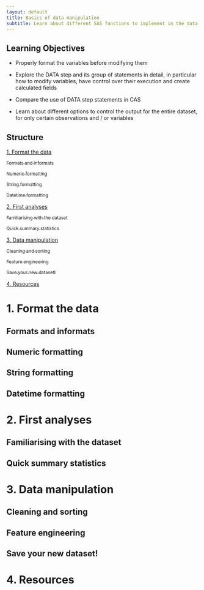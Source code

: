 ```yaml
--- 
layout: default
title: Basics of data manipulation
subtitle: Learn about different SAS functions to implement in the data step.
--- 
```


## Learning Objectives 

* Properly format the variables before modifying them 

* Explore the DATA step and its group of statements in detail, in particular how to modify variables, have control over their execution and create calculated fields

* Compare the use of DATA step statements in CAS

* Learn about different options to control the output for the entire dataset, for only certain observations and / or variables

## Structure 

<a href="#sect1">1. Format the data</a>

<a href="#subsect1"><sub>Formats and informats</sub></a>

<a href="#subsect2"><sub>Numeric formatting</sub></a>

<a href="#subsect3"><sub>String formatting</sub></a>

<a href="#subsect4"><sub>Datetime formatting</sub></a>

<a href="#sect2">2. First analyses</a>

<a href="#subsect5"><sub>Familiarising with the dataset</sub></a>

<a href="#subsect6"><sub>Quick summary statistics</sub></a>

<a href="#sect3">3. Data manipulation </a>

<a href="#subsect7"><sub>Cleaning and sorting</sub></a>

<a href="#subsect8"><sub>Feature engineering</sub></a>

<a href="#subsect9"><sub>Save your new dataset!</sub></a>

<a href="#sect4">4. Resources</a>


<a name ="sect1"></a>

# 1. Format the data



<a name="subsect1"></a>

## Formats and informats 

<a name ="subsect2"></a>

## Numeric formatting 

<a name ="subsect3"></a>

## String formatting 

<a name="subsect4"></a>

## Datetime formatting 

<a name="sect2"></a>

# 2. First analyses 

<a name="subsect5"></a>

## Familiarising with the dataset

<a name="subsect6"></a>

## Quick summary statistics

<a name="sect3"></a>

# 3. Data manipulation 

<a name="subsect7"></a>

## Cleaning and sorting 

<a name="subsect8"></a>

## Feature engineering 

<a name="subsect9"></a>

## Save your new dataset!

<a name="sect4"></a>

# 4. Resources 

